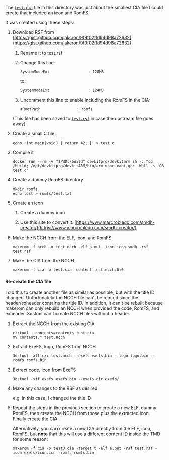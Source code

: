 The [`test.cia`](test.cia) file in this directory was just about the smallest CIA file I could create that included an icon and RomFS.

It was created using these steps:

1. Download RSF from [https://gist.github.com/jakcron/9f9f02ffd94d98a72632](https://gist.github.com/jakcron/9f9f02ffd94d98a72632)

   1. Rename it to test.rsf

   1. Change this line:

      ```
      SystemModeExt                 : 128MB
      ```

      to:

      ```
      SystemModeExt                 : 124MB
      ```

   1. Uncomment this line to enable including the RomFS in the CIA:

      ```
      #RootPath                : romfs
      ```

   (This file has been saved to [`test.rsf`](test.rsf) in case the upstream file goes away)

1. Create a small C file

   ```
   echo 'int main(void) { return 42; }' > test.c
   ```

1. Compile it

   ```
   docker run --rm -v "$PWD:/build" devkitpro/devkitarm sh -c "cd /build; /opt/devkitpro/devkitARM/bin/arm-none-eabi-gcc -Wall -s -O3 test.c"
   ```

1. Create a dummy RomFS directory

   ```
   mkdir romfs
   echo test > romfs/test.txt
   ```

1. Create an icon

   1. Create a dummy icon

   1. Use this site to convert it: [https://www.marcrobledo.com/smdh-creator/](https://www.marcrobledo.com/smdh-creator/)

1. Make the NCCH from the ELF, icon, and RomFS

   ```
   makerom -f ncch -o test.ncch -elf a.out -icon icon.smdh -rsf test.rsf
   ```

1. Make the CIA from the NCCH

   ```
   makerom -f cia -o test.cia -content test.ncch:0:0
   ```

#### Re-create the CIA file

I did this to create another file as similar as possible, but with the title ID changed.
Unfortunately the NCCH file can't be reused since the header/exheader contains the title
ID. In addition, it can't be rebuilt because makerom can only rebuild an NCCH when
provided the code, RomFS, and exheader. 3dstool can't create NCCH files without a header.

1. Extract the NCCH from the existing CIA

   ```
   ctrtool --contents=contents test.cia
   mv contents.* test.ncch
   ```

1. Extract ExeFS, logo, RomFS from NCCH

   ```
   3dstool -xtf cxi test.ncch --exefs exefs.bin --logo logo.bin --romfs romfs.bin
   ```

1. Extract code, icon from ExeFS

   ```
   3dstool -xtf exefs exefs.bin --exefs-dir exefs/
   ```

1. Make any changes to the RSF as desired

   e.g. in this case, I changed the title ID

1. Repeat the steps in the previous section to create a new ELF, dummy RomFS, then create the NCCH from those plus the extracted icon. Finally create the CIA

   Alternatively, you can create a new CIA directly from the ELF, icon, RomFS, but **note** that this will use a different content ID inside the TMD for some reason:

   ```
   makerom -f cia -o test3.cia -target t -elf a.out -rsf test.rsf -icon exefs/icon.icn -romfs romfs.bin
   ```
